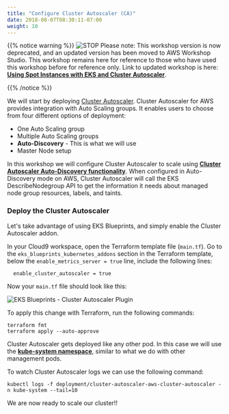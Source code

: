 ```yaml
---
title: "Configure Cluster Autoscaler (CA)"
date: 2018-08-07T08:30:11-07:00
weight: 10
---
```


{{% notice warning %}}
![STOP](../../images/stop_small.png)
Please note: This workshop version is now deprecated, and an updated version has been moved to AWS Workshop Studio. This workshop remains here for reference to those who have used this workshop before for reference only. Link to updated workshop is here: **[Using Spot Instances with EKS and Cluster Autoscaler](https://catalog.us-east-1.prod.workshops.aws/workshops/f2826b1b-f057-4782-bc49-91004eafd48f/en-US)**.

{{% /notice %}}

We will start by deploying [Cluster Autoscaler](https://github.com/kubernetes/autoscaler/tree/master/cluster-autoscaler). Cluster Autoscaler for AWS provides integration with Auto Scaling groups. It enables users to choose from four different options of deployment:

* One Auto Scaling group
* Multiple Auto Scaling groups
* **Auto-Discovery** - This is what we will use
* Master Node setup

In this workshop we will configure Cluster Autoscaler to scale using **[Cluster Autoscaler Auto-Discovery functionality](https://github.com/kubernetes/autoscaler/blob/master/cluster-autoscaler/FAQ.md)**. When configured in Auto-Discovery mode on AWS, Cluster Autoscaler will call the EKS DescribeNodegroup API to get the information it needs about managed node group resources, labels, and taints. 

### Deploy the Cluster Autoscaler
Let's take advantage of using EKS Blueprints, and simply enable the Cluster Autoscaler addon.

In your Cloud9 workspace, open the Terraform template file (`main.tf`). Go to the `eks_blueprints_kubernetes_addons` section in the Terraform template, below the `enable_metrics_server = true` line, include the following lines:

```  
  enable_cluster_autoscaler = true
```

Now your `main.tf` file should look like this:

![EKS Blueprints - Cluster Autoscaler Plugin](/images/using_ec2_spot_instances_with_eks/prerequisites/eksblueprints_clusterautoscaler.png)

To apply this change with Terraform, run the following commands:

```
terraform fmt
terraform apply --auto-approve
```

Cluster Autoscaler gets deployed like any other pod. In this case we will use the **[kube-system namespace](https://kubernetes.io/docs/concepts/overview/working-with-objects/namespaces/)**, similar to what we do with other management pods.

To watch Cluster Autoscaler logs we can use the following command:

```
kubectl logs -f deployment/cluster-autoscaler-aws-cluster-autoscaler -n kube-system --tail=10
```

We are now ready to scale our cluster!!